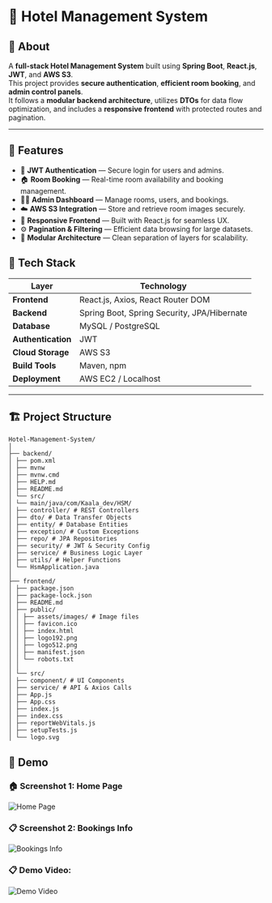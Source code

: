 # 🏨 Hotel Management System

## 📘 About
A **full-stack Hotel Management System** built using **Spring Boot**, **React.js**, **JWT**, and **AWS S3**.  
This project provides **secure authentication**, **efficient room booking**, and **admin control panels**.  
It follows a **modular backend architecture**, utilizes **DTOs** for data flow optimization, and includes a **responsive frontend** with protected routes and pagination.

---

## 🚀 Features

- 🔐 **JWT Authentication** — Secure login for users and admins.  
- 🏠 **Room Booking** — Real-time room availability and booking management.  
- 🧑‍💼 **Admin Dashboard** — Manage rooms, users, and bookings.  
- ☁️ **AWS S3 Integration** — Store and retrieve room images securely.  
- 📱 **Responsive Frontend** — Built with React.js for seamless UX.  
- ⚙️ **Pagination & Filtering** — Efficient data browsing for large datasets.  
- 🧩 **Modular Architecture** — Clean separation of layers for scalability.

## 🧠 Tech Stack

| **Layer**          | **Technology** |
|--------------------|----------------|
| **Frontend**       | React.js, Axios, React Router DOM |
| **Backend**        | Spring Boot, Spring Security, JPA/Hibernate |
| **Database**       | MySQL / PostgreSQL |
| **Authentication** | JWT |
| **Cloud Storage**  | AWS S3 |
| **Build Tools**    | Maven, npm |
| **Deployment**     | AWS EC2 / Localhost |

---

## 🏗️ Project Structure

```
Hotel-Management-System/
│
├── backend/
│ ├── pom.xml
│ ├── mvnw
│ ├── mvnw.cmd
│ ├── HELP.md
│ ├── README.md
│ └── src/
│ └── main/java/com/Kaala_dev/HSM/
│ ├── controller/ # REST Controllers
│ ├── dto/ # Data Transfer Objects
│ ├── entity/ # Database Entities
│ ├── exception/ # Custom Exceptions
│ ├── repo/ # JPA Repositories
│ ├── security/ # JWT & Security Config
│ ├── service/ # Business Logic Layer
│ ├── utils/ # Helper Functions
│ └── HsmApplication.java
│
├── frontend/
│ ├── package.json
│ ├── package-lock.json
│ ├── README.md
│ ├── public/
│ │ ├── assets/images/ # Image files
│ │ ├── favicon.ico
│ │ ├── index.html
│ │ ├── logo192.png
│ │ ├── logo512.png
│ │ ├── manifest.json
│ │ └── robots.txt
│ │
│ └── src/
│ ├── component/ # UI Components
│ ├── service/ # API & Axios Calls
│ ├── App.js
│ ├── App.css
│ ├── index.js
│ ├── index.css
│ ├── reportWebVitals.js
│ ├── setupTests.js
│ └── logo.svg

```
## 📸 Demo

### 🏠 Screenshot 1: Home Page  
![Home Page](screenshots/user-dashboard.png)

### 📋 Screenshot 2: Bookings Info  
![Bookings Info](screenshots/admin-panel.png)

### 📋 Demo Video:   
![Demo Video](screenshots/admin-panel.png)
